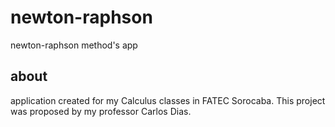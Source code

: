 # newton-raphson
newton-raphson method's app

## about
application created for my Calculus classes in FATEC Sorocaba. This project was proposed by my professor Carlos Dias.
